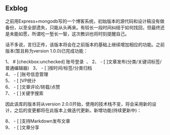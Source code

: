 ## Exblog


之前用Express+mongodb写的一个博客系统，初始版本的源代码和设计稿没有做备份，以至全部遗失，只能从头再来。有较长一段时间纠结于如何找回，但最终还是未能如愿，所谓吃一堑长一智，这次教训也将时刻提醒自己。

话不多说，言归正传，该版本将会在之前版本的基础上继续增加相应的功能。之前版本(暂且称为version 1.0.0)已完成功能：

1、 # [checkbox:unchecked] 账号登录  、
2、 - [ ]文章发布(分类/关键词标签/普通编辑器)  
3、 - [ ]按时间/标签/分类归档  
4、 - [ ]账号信息管理  
5、 - [ ]VP统计  
6、 - [ ]文章评论/转载/点赞  
7、 - [ ]关键字搜索  


因此该库的版本将从version 2.0.0开始，使用的技术栈不变，将会采用新的设计，之后的变更都将在此版本上做迭代更新。新增功能(持续更新中)：

8、 - [ ]支持Markdown发布文章  
9、 - [ ]文章分享 

